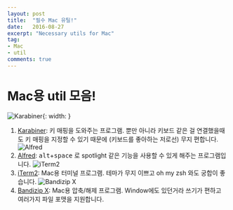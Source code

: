 ```yaml
---
layout: post
title:  "필수 Mac 유틸!"
date:   2016-08-27
excerpt: "Necessary utils for Mac"
tag:
- Mac
- util
comments: true
---
```


# Mac용 util 모음!

![Karabiner](https://pqrs.org/osx/karabiner/img/karabiner-icon@2x.png){: width: }
1. [Karabiner](https://pqrs.org/osx/karabiner/index.html.en): 키 매핑을 도와주는 프로그램. 뿐만 아니라 키보드 같은 걸 연결했을때도 키 매핑을 지정할 수 있기 때문에 (키보드를 좋아하는 저로선) 무지 편합니다.
![Alfred](https://www.alfredapp.com/media/logo@2x.png)
2. [Alfred](https://www.alfredapp.com/): <kbd>alt</kbd>+<kbd>space</kbd> 로 spotlight 같은 기능을 사용할 수 있게 해주는 프로그램입니다.
![iTerm2](https://www.iterm2.com/img/logo.jpg)
3. [iTerm2](https://www.iterm2.com/): Mac용 터미널 프로그램. 테마가 무지 이쁘고 oh my zsh 와도 궁합이 좋습니다.
![Bandizip X](https://www.bandisoft.co.kr/img/256-bandizip.png)
4. [Bandizip X](https://www.bandisoft.co.kr/bandizip/x/): Mac용 압축/해제 프로그램. Window에도 있던거라 쓰기가 편하고 여러가지 파일 포맷을 지원합니다.